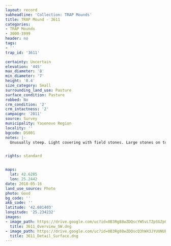 ```yaml
---
layout: record
subheadline: 'Collection: TRAP Mounds'
title: TRAP Mound - 3611
categories:
- TRAP Mounds
- 3000-3999
header: no
tags:
- ''
trap_id: '3611'

certainty: Uncertain
elevation: '445'
max_diameter: '8'
min_diameter: '7'
height: '0.4'
size_category: Small
surrounding_land_use: Pasture
surface_condition: Pasture
robbed: No
crm_condition: '2'
crm_intactness: '2'
campaign: '2011'
source: Survey
municipality: Yasenovo Region
locality: ''
bgcode: DS001
notes: |-
  Unusually steep. Light covering with field stones. Large stones on top. Surface uneven, no visible robbers trenches.


rights: standard


maps:
  lat: 42.6285
  lon: 25.2442
date: 2018-05-16
land_use_source: Photo
photo: Good
bg_code: ''
akb_code: ''
latitude: '42.681403'
longitude: '25.234232'
images:
- image_path: https://drive.google.com/uc?id=0B3Rg88wZDQscYW5vLTZpSGZpOFE
  title: 3611_Overview_SW.dng
- image_path: https://drive.google.com/uc?id=0B3Rg88wZDQscQ3hWX3JYUUNUbU0
  title: 3611_Detail_Surface.dng
---
```

